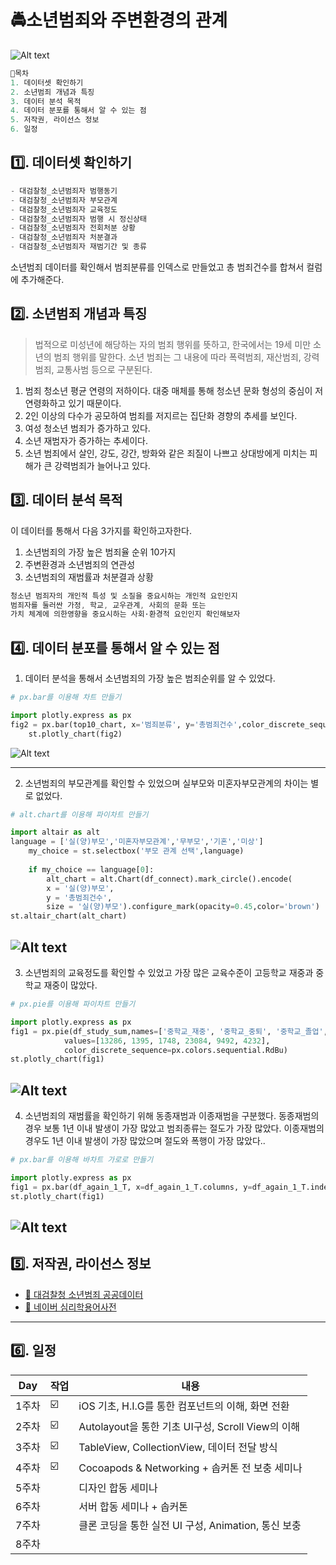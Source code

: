 # **🚔소년범죄와 주변환경의 관계**
![Alt text](/data/img06.jpg)


``` C
📌목차
1. 데이터셋 확인하기
2. 소년범죄 개념과 특징
3. 데이터 분석 목적
4. 데이터 분포를 통해서 알 수 있는 점
5. 저작권, 라이선스 정보
6. 일정
``` 

## 1️⃣. 데이터셋 확인하기
``` C
- 대검찰청_소년범죄자 범행동기
- 대검찰청_소년범죄자 부모관계
- 대검찰청_소년범죄자 교육정도
- 대검찰청_소년범죄자 범행 시 정신상태
- 대검찰청_소년범죄자 전회처분 상황
- 대검찰청_소년범죄자 처분결과
- 대검찰청_소년범죄자 재범기간 및 종류
``` 
소년범죄 데이터를 확인해서
범죄분류를 인덱스로 만들었고 총 범죄건수를 합쳐서 컬럼에 추가해준다.


## 2️⃣. 소년범죄 개념과 특징
> 법적으로 미성년에 해당하는 자의 범죄 행위를 뜻하고, 한국에서는 19세 미만 소년의 범죄 행위를 말한다.
> 소년 범죄는 그 내용에 따라 폭력범죄, 재산범죄, 강력범죄, 교통사범 등으로 구분된다.

1. 범죄 청소년 평균 연령의 저하이다. 대중 매체를 통해 청소년 문화 형성의 중심이 저연령화하고 있기 때문이다.
2. 2인 이상의 다수가 공모하여 범죄를 저지르는 집단화 경향의 추세를 보인다.
3. 여성 청소년 범죄가 증가하고 있다.
4. 소년 재범자가 증가하는 추세이다.
5. 소년 범죄에서 살인, 강도, 강간, 방화와 같은 죄질이 나쁘고 상대방에게 미치는 피해가 큰 강력범죄가 늘어나고 있다.

## 3️⃣. 데이터 분석 목적
이 데이터를 통해서 다음 3가지를 확인하고자한다.
1. 소년범죄의 가장 높은 범죄율 순위 10가지
2. 주변환경과 소년범죄의 연관성
3. 소년범죄의 재범률과 처분결과 상황
``` C
청소년 범죄자의 개인적 특성 및 소질을 중요시하는 개인적 요인인지
범죄자를 둘러싼 가정, 학교, 교우관계, 사회의 문화 또는
가치 체계에 의한영향을 중요시하는 사회·환경적 요인인지 확인해보자
``` 

## 4️⃣. 데이터 분포를 통해서 알 수 있는 점

1. 데이터 분석을 통해서 소년범죄의 가장 높은 범죄순위를 알 수 있었다.

```python
# px.bar를 이용해 차트 만들기

import plotly.express as px
fig2 = px.bar(top10_chart, x='범죄분류', y='총범죄건수',color_discrete_sequence=['firebrick'])
    st.plotly_chart(fig2)
```
![Alt text](/data/chart01.png)

---
2. 소년범죄의 부모관계를 확인할 수 있었으며
실부모와 미혼자부모관계의 차이는 별로 없었다.

```python
# alt.chart를 이용해 파이차트 만들기

import altair as alt
language = ['실(양)부모','미혼자부모관계','무부모','기혼','미상']
    my_choice = st.selectbox('부모 관계 선택',language)
    
    if my_choice == language[0]:
        alt_chart = alt.Chart(df_connect).mark_circle().encode(
        x = '실(양)부모',
        y = '총범죄건수',
        size = '실(양)부모').configure_mark(opacity=0.45,color='brown')
st.altair_chart(alt_chart)

```
![Alt text](/data/chart02.png)
---

3. 소년범죄의 교육정도를 확인할 수 있었고
가장 많은 교육수준이 고등학교 재중과 중학교 재중이 많았다.

```python
# px.pie를 이용해 파이차트 만들기

import plotly.express as px
fig1 = px.pie(df_study_sum,names=['중학교_재중', '중학교_중퇴', '중학교_졸업', '고등학교_재중', '고등학교_중퇴', '고등학교_졸업'],
            values=[13286, 1395, 1748, 23084, 9492, 4232],
            color_discrete_sequence=px.colors.sequential.RdBu)
st.plotly_chart(fig1)
```
![Alt text](/data/chart03.png)
---

4. 소년범죄의 재범률을 확인하기 위해 동종재범과 이종재범을 구분했다.
동종재범의 경우 보통 1년 이내 발생이 가장 많았고 범죄종류는 절도가 가장 많았다.
이종재범의 경우도 1년 이내 발생이 가장 많았으며 절도와 폭행이 가장 많았다..

```python
# px.bar를 이용해 바차트 가로로 만들기

import plotly.express as px
fig1 = px.bar(df_again_1_T, x=df_again_1_T.columns, y=df_again_1_T.index, orientation='h')
st.plotly_chart(fig1)
```
![Alt text](/data/chart04.png)
---

## 5️⃣. 저작권, 라이선스 정보
- [📁 대검찰청 소년범죄 공공데이터](https://www.data.go.kr/data/3006690/fileData.do)   
- [📁 네이버 심리학용어사전](https://terms.naver.com/entry.naver?cid=41991&docId=2070185&categoryId=41991)


---
## 6️⃣. 일정

| Day | 작업 | 내용 |
| ------ | -- |----------- |
| 1주차 | ☑️ | iOS 기초, H.I.G를 통한 컴포넌트의 이해, 화면 전환 |
| 2주차 | ☑️ | Autolayout을 통한 기초 UI구성, Scroll View의 이해 |
| 3주차 | ☑️ | TableView, CollectionView, 데이터 전달 방식 |
| 4주차 | ☑️ | Cocoapods & Networking + 솝커톤 전 보충 세미나 |
| 5주차 |   |디자인 합동 세미나 |
| 6주차 |   |서버 합동 세미나 + 솝커톤  |
| 7주차 |   |클론 코딩을 통한 실전 UI 구성, Animation, 통신 보충  |
| 8주차 |  |  |e기획 경선 + 앱잼 전 보충 세미나 + 앱스토어 배포 가이드  |

